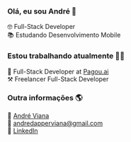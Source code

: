### Olá, eu sou André 👋

🤓 Full-Stack Developer <br>
📚 Estudando Desenvolvimento Mobile

### Estou trabalhando atualmente 👨‍💻

💼 Full-Stack Developer at [Pagou.ai](https://pagou.ai/) <br>
⚒️ Freelancer Full-Stack Developer <br>

### Outra informações 🌎

🚀 [André Viana](https://andre-viana.vercel.app/) <br>
📩 [andredapperviana@gmail.com](mailto:andredapperviana@gmail.com) <br>
💼 [LinkedIn](https://www.linkedin.com/in/vianagustavoandre/) <br>

